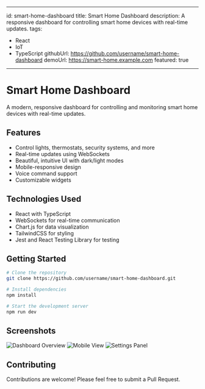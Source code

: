 
---
id: smart-home-dashboard
title: Smart Home Dashboard
description: A responsive dashboard for controlling smart home devices with real-time updates.
tags:
  - React
  - IoT
  - TypeScript
githubUrl: https://github.com/username/smart-home-dashboard
demoUrl: https://smart-home.example.com
featured: true
---

# Smart Home Dashboard

A modern, responsive dashboard for controlling and monitoring smart home devices with real-time updates.

## Features

- Control lights, thermostats, security systems, and more
- Real-time updates using WebSockets
- Beautiful, intuitive UI with dark/light modes
- Mobile-responsive design
- Voice command support
- Customizable widgets

## Technologies Used

- React with TypeScript
- WebSockets for real-time communication
- Chart.js for data visualization
- TailwindCSS for styling
- Jest and React Testing Library for testing

## Getting Started

```bash
# Clone the repository
git clone https://github.com/username/smart-home-dashboard.git

# Install dependencies
npm install

# Start the development server
npm run dev
```

## Screenshots

![Dashboard Overview](https://example.com/dashboard.png)
![Mobile View](https://example.com/mobile.png)
![Settings Panel](https://example.com/settings.png)

## Contributing

Contributions are welcome! Please feel free to submit a Pull Request.
